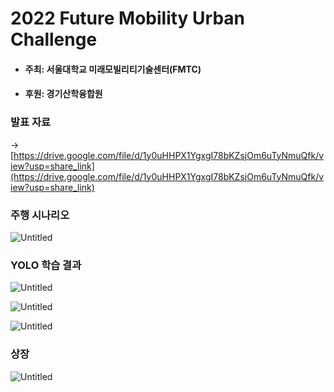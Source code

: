 # 2022 Future Mobility Urban Challenge
- #### 주최: 서울대학교 미래모빌리티기술센터(FMTC)
- #### 후원: 경기산학융합원

### 발표 자료

→ [https://drive.google.com/file/d/1y0uHHPX1YgxgI78bKZsjOm6uTyNmuQfk/view?usp=share_link](https://drive.google.com/file/d/1y0uHHPX1YgxgI78bKZsjOm6uTyNmuQfk/view?usp=share_link)


### 주행 시나리오

![Untitled](https://user-images.githubusercontent.com/39543006/239802405-879835b0-622f-41a3-aeab-85dc8e22715e.png)

### YOLO 학습 결과

![Untitled](https://user-images.githubusercontent.com/39543006/239802403-8c912575-16e9-4517-a66c-41db9c9ac599.png)


![Untitled](https://user-images.githubusercontent.com/39543006/239802400-84a63a88-de65-4768-bb69-1303c607c4d4.png)

![Untitled](https://user-images.githubusercontent.com/39543006/239802395-9232e9e1-fe04-46fd-8771-21fe081e9d71.png)

### 상장

![Untitled](https://user-images.githubusercontent.com/39543006/239802387-b351a455-c56d-40e8-a624-0bb59dfad3af.png)
